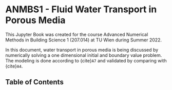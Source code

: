 # ANMBS1 - Fluid Water Transport in Porous Media

This Jupyter Book was created for the course Advanced Numerical Methods in 
Building Science 1 (207.014) at TU Wien during Summer 2022.

In this document, water transport in porous media is being discussed by numerically solving a 
one dimensional initial and boundary value problem.
The modeling is done according to {cite}`A7` and validated by comparing with {cite}`A4`.


## Table of Contents
```{tableofcontents}
```


